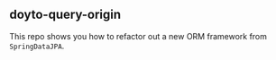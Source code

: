 doyto-query-origin
---
This repo shows you how to refactor out a new ORM framework from `SpringDataJPA`.
